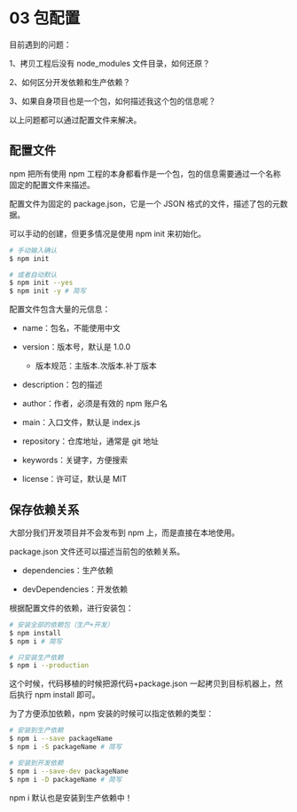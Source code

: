 # 03 包配置

目前遇到的问题：

1、拷贝工程后没有 node_modules 文件目录，如何还原？

2、如何区分开发依赖和生产依赖？

3、如果自身项目也是一个包，如何描述我这个包的信息呢？

以上问题都可以通过配置文件来解决。

## 配置文件

npm 把所有使用 npm 工程的本身都看作是一个包，包的信息需要通过一个名称固定的配置文件来描述。

配置文件为固定的 package.json，它是一个 JSON 格式的文件，描述了包的元数据。

可以手动的创建，但更多情况是使用 npm init 来初始化。

```bash
# 手动输入确认
$ npm init

# 或者自动默认
$ npm init --yes
$ npm init -y # 简写
```

配置文件包含大量的元信息：

- name：包名，不能使用中文

- version：版本号，默认是 1.0.0

    - 版本规范：主版本.次版本.补丁版本

- description：包的描述

- author：作者，必须是有效的 npm 账户名

- main：入口文件，默认是 index.js

- repository：仓库地址，通常是 git 地址

- keywords：关键字，方便搜索

- license：许可证，默认是 MIT

## 保存依赖关系

大部分我们开发项目并不会发布到 npm 上，而是直接在本地使用。

package.json 文件还可以描述当前包的依赖关系。

- dependencies：生产依赖

- devDependencies：开发依赖

根据配置文件的依赖，进行安装包：

```bash
# 安装全部的依赖包（生产+开发）
$ npm install
$ npm i # 简写

# 只安装生产依赖
$ npm i --production
```

这个时候，代码移植的时候把源代码+package.json 一起拷贝到目标机器上，然后执行 npm install 即可。
 
为了方便添加依赖，npm 安装的时候可以指定依赖的类型：

```bash
# 安装到生产依赖
$ npm i --save packageName 
$ npm i -S packageName # 简写

# 安装到开发依赖
$ npm i --save-dev packageName 
$ npm i -D packageName # 简写
```

npm i 默认也是安装到生产依赖中！

